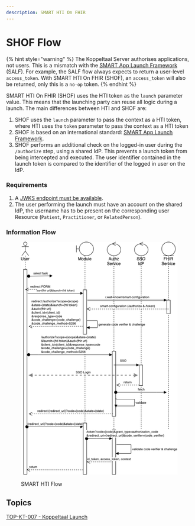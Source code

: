 ```yaml
---
description: SMART HTI On FHIR
---
```


# SHOF Flow

{% hint style="warning" %}
The Koppeltaal Server authorises applications, not users. This is a mismatch with the [SMART App Launch Framework](http://www.hl7.org/fhir/smart-app-launch/) (SALF). For example, the SALF flow always expects to return a user-level `access_token`. With SMART HTI On FHIR (SHOF), an `access_token` will also be returned, only this is a `no-op` token.
{% endhint %}

SMART HTI On FHIR (SHOF) uses the HTI token as the `launch` parameter value. This means that the launching party can reuse all logic during a launch. The main differences between HTI and SHOF are:

1. SHOF uses the `launch` parameter to pass the context as a HTI token, where HTI uses the `token` parameter to pass the context as a HTI token
2. SHOF is based on an international standard: [SMART App Launch Framework](http://www.hl7.org/fhir/smart-app-launch/).
3. SHOF performs an additional check on the logged-in user during the `/authorize` step, using a shared IdP. This prevents a launch token from being intercepted and executed. The user identifier contained in the launch token is compared to the identifier of the logged in user on the IdP.

### Requirements

1. A [JWKS endpoint must be available](../connectie-maken-met-koppeltaal/requirements/jwks-opzetten.md).
2. The user performing the launch must have an account on the shared IdP, the username has to be present on the corresponding user Resource (`Patient`, `Practitioner`, or `RelatedPerson`).

### Information Flow

<figure><img src="../../.gitbook/assets/SMART on FHIR app launch and HTI.drawio (1).png" alt="SMART HTI Flow"><figcaption><p>SMART HTI Flow</p></figcaption></figure>

## Topics

[TOP-KT-007 - Koppeltaal Launch](https://vzvz.atlassian.net/wiki/spaces/KTSA/pages/27123510/TOP-KT-007+-+Koppeltaal+Launch)

